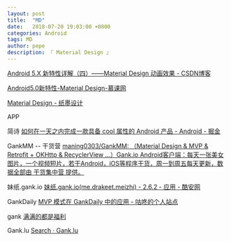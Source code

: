 ```yaml
---
layout: post
title:  "MD"
date:   2018-07-20 19:03:00 +0800
categories: Android
tags: MD
author: pepe
description: 『 Material Design 』
---
```


[Android 5.X 新特性详解（四）——Material Design 动画效果 - CSDN博客](https://blog.csdn.net/tw19911005/article/details/51645995)

[Android5.0新特性-Material Design-慕课网](https://www.imooc.com/learn/215)

[Material Design - 纸墨设计](http://design.goodev.org/)


APP

简诗
[如何在一天之内完成一款具备 cool 属性的 Android 产品 - Android - 掘金](https://juejin.im/entry/56209b63ddb2dd000aa2269e/)

GankMM -- 干货营
[maning0303/GankMM: （Material Design & MVP & Retrofit + OKHttp & RecyclerView ...）Gank.io Android客户端：每天一张美女图片，一个视频短片，若干Android，iOS等程序干货，周一到周五每天更新，数据全部由 干货集中营 提供。](https://github.com/maning0303/GankMM)

妹纸.gank.io
[妹纸.gank.io(me.drakeet.meizhi) - 2.6.2 - 应用 - 酷安网](https://www.coolapk.com/apk/me.drakeet.meizhi)

GankDaily
[MVP 模式在 GankDaily 中的应用 - 咕咚的个人站点](http://gudong.name/advanced/2015/11/23/gank_mvp_introduce.html)

gank
[满满的都是福利](http://gank.io/download)

Gank.lu
[Search · Gank.lu](https://github.com/search?utf8=%E2%9C%93&q=Gank.lu&type=)